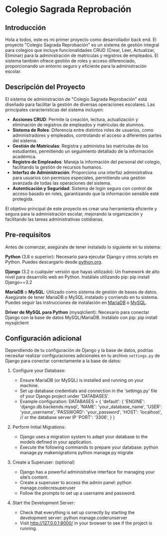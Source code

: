 # Colegio Sagrada Reprobación

## Introducción
Hola a todos, este es mi primer proyecto como desarrollador back end. El proyecto "Colegio Sagrada Reprobación" es un sistema de gestión integral para colegios 
que incluye funcionalidades CRUD (Crear, Leer, Actualizar, Eliminar) para la administración de matrículas y registros de empleados. El sistema también ofrece gestión de roles 
y acceso diferenciado, proporcionando un entorno seguro y eficiente para la administración escolar.

## Descripción del Proyecto
El sistema de administración de "Colegio Sagrada Reprobación" está diseñado para facilitar la gestión de diversas operaciones escolares. Las principales características del sistema incluyen:

- **Acciones CRUD**: Permite la creación, lectura, actualización y eliminación de registros de empleados y matrículas de alumnos.
- **Sistema de Roles**: Diferencia entre distintos roles de usuarios, como administradores y empleados, controlando el acceso a diferentes partes del sistema.
- **Gestión de Matrículas**: Registra y administra las matrículas de los estudiantes, permitiendo un seguimiento detallado de la información académica.
- **Registro de Empleados**: Maneja la información del personal del colegio, facilitando la gestión de recursos humanos.
- **Interfaz de Administración**: Proporciona una interfaz administrativa para usuarios con permisos especiales, permitiendo una gestión avanzada de todas las operaciones del sistema.
- **Autenticación y Seguridad**: Sistema de login seguro con control de acceso basado en roles, garantizando que la información sensible esté protegida.

El objetivo principal de este proyecto es crear una herramienta eficiente y segura para la administración escolar, mejorando la organización y facilitando las tareas administrativas cotidianas.


## Pre-requisitos

Antes de comenzar, asegúrate de tener instalado lo siguiente en tu sistema:

**Python** (3.8 o superior): Necesario para ejecutar Django y otros scripts en Python. Puedes descargarlo desde [python.org](https://www.python.org/downloads/).

**Django** (3.2 o cualquier versión que hayas utilizado): Un framework de alto nivel para desarrollo web en Python. Instálalo utilizando pip:
pip install Django==3.2

**MariaDB** o **MySQL**: Utilizado como sistema de gestión de bases de datos. Asegúrate de tener MariaDB o MySQL instalado y corriendo en tu sistema. Puedes seguir las instrucciones de instalación en [MariaDB](https://mariadb.org/download/) o [MySQL](https://dev.mysql.com/downloads/mysql/).

**Driver de MySQL para Python** (mysqlclient): Necesario para conectar Django con la base de datos MySQL/MariaDB. Instálalo con pip:
pip install mysqlclient

## Configuración adicional

Dependiendo de tu configuración de Django y la base de datos, podrías necesitar realizar configuraciones adicionales en tu archivo `settings.py` de Django para conectar correctamente a la base de datos:


1. Configure your Database:
   - Ensure MariaDB (or MySQL) is installed and running on your machine.
   - Set up database credentials and connection in the 'settings.py' file of your Django project under 'DATABASES'.
   - Example configuration:
     DATABASES = {
         'default': {
             'ENGINE': 'django.db.backends.mysql',
             'NAME': 'your_database_name',
             'USER': 'your_username',
             'PASSWORD': 'your_password',
             'HOST': 'localhost',  // or the database server IP
             'PORT': '3306',
         }
     }

2. Perform Initial Migrations:
   - Django uses a migration system to adapt your database to the models defined in your application.
   - Execute the following commands to prepare your database:
     python manage.py makemigrations
     python manage.py migrate

3. Create a Superuser: (optional)
   - Django has a powerful administrative interface for managing your site’s content.
   - Create a superuser to access the admin panel:
     python manage.codecresuperuser
   - Follow the prompts to set up a username and password.

4. Start the Development Server:
   - Check that everything is set up correctly by starting the development server:
     python manage.coderunserver
   - Visit http://127.0.0.1:8000/ in your browser to see if the project is running.
